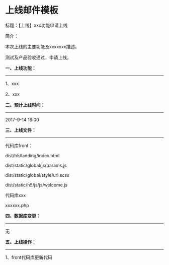 # 上线邮件模板

标题：【上线】xxx功能申请上线

简介：

本次上线的主要功能及xxxxxxx描述。

测试及产品验收通过，申请上线。

**一、上线功能：**

---

1、xxx

2、xxx

**二、预计上线时间：**

---

2017-9-14 16:00

**三、上线文件：**

---

代码库front：

dist/h5/landing/index.html

dist/static/global/js/params.js

dist/static/global/style/url.scss

dist/static/h5/js/js/welcome.js

代码库xxx

xxxxxx.php

**四、数据库变更：**

---

无

**五、上线操作：**

---

1、front代码库更新代码

